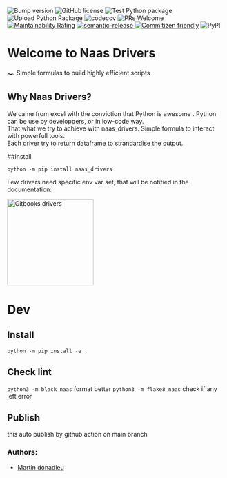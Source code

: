 ![Bump version](https://github.com/jupyter-naas/drivers/workflows/Bump%20version/badge.svg)
![GitHub license](https://img.shields.io/github/license/jupyter-naas/drivers)
![Test Python package](https://github.com/jupyter-naas/drivers/workflows/Test%20Python%20package/badge.svg)
![Upload Python Package](https://github.com/jupyter-naas/drivers/workflows/Upload%20Python%20Package/badge.svg)
![codecov](https://codecov.io/gh/jupyter-naas/drivers/branch/master/graph/badge.svg?token=IUF0AKYEB0)
![PRs Welcome](https://img.shields.io/badge/PRs-welcome-brightgreen.svg)
[![Maintainability Rating](https://sonarcloud.io/api/project_badges/measure?project=jupyter-naas_drivers&metric=sqale_rating)](https://sonarcloud.io/dashboard?id=jupyter-naas_naas)
<a href="#badge">
  <img alt="semantic-release" src="https://img.shields.io/badge/%20%20%F0%9F%93%A6%F0%9F%9A%80-semantic--release-e10079.svg">
</a>
<a href="http://commitizen.github.io/cz-cli/"><img alt="Commitizen friendly" src="https://img.shields.io/badge/commitizen-friendly-brightgreen.svg"></a>
![PyPI](https://img.shields.io/pypi/v/naas_drivers)

# Welcome to Naas Drivers

🏎 Simple formulas to build highly efficient scripts

## Why Naas Drivers?

We came from excel with the conviction that Python is awesome .
Python can be use by developpers, or in low-code way.
<br/>
That what we try to achieve with naas_drivers.
Simple formula to interact with powerfull tools.
<br/>
Each driver try to return dataframe to strandardise the output.

##install

`python -m pip install naas_drivers`

Few drivers need specific env var set, that will be notified in the documentation:

<p>
  <a href="https://naas.gitbook.io/drivers/" title="Redirect to Documentation">
    <img width="200px" src="https://raw.githubusercontent.com/jupyter-naas/drivers/main/images/gitbook.svg" alt="Gitbooks drivers" />
  </a>
 </p>

# Dev

## Install 

`python -m pip install -e .`

## Check lint

`python3 -m black naas` format better
`python3 -m flake8 naas` check if any left error

## Publish

this auto publish by github action on main branch

### Authors:
* [Martin donadieu](https://github.com/riderx)
